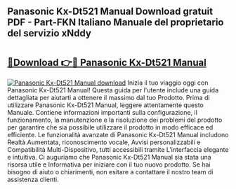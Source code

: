 ## Panasonic Kx-Dt521 Manual Download gratuit PDF - Part-FKN Italiano Manuale del proprietario del servizio xNddy

# <h2><a href="http://dfed7s.blite.top/?on=Panasonic+Kx-Dt521+Manual">🔗Download 👉🔴 Panasonic Kx-Dt521 Manual</a></h2>

[![Panasonic Kx-Dt521 Manual download](https://i.imgur.com/lujVjoI.png)](http://dfed7s.blite.top/?on=Panasonic+Kx-Dt521+Manual)
Inizia il tuo viaggio oggi con Panasonic Kx-Dt521 Manual! Questa guida per l'utente include una guida dettagliata per aiutarti a ottenere il massimo dal tuo Prodotto. Prima di utilizzare Panasonic Kx-Dt521 Manual, leggere attentamente questo Manuale. Contiene informazioni importanti sulla configurazione, il funzionamento, la manutenzione e la risoluzione dei problemi del prodotto per garantire che sia possibile utilizzare il prodotto in modo efficace ed efficiente. Le funzionalità avanzate di Panasonic Kx-Dt521 Manual includono Realtà Aumentata, riconoscimento vocale, Avvisi personalizzabili e Compatibilità Multi-Dispositivo, tutti accessibili tramite L'interfaccia elegante e intuitiva. Ci auguriamo che Panasonic Kx-Dt521 Manual sia stata una risorsa utile e Informativa per iniziare con il tuo nuovo prodotto. Se hai bisogno di aiuto o chiarimenti, non esitare a contattare il nostro team di assistenza clienti.
